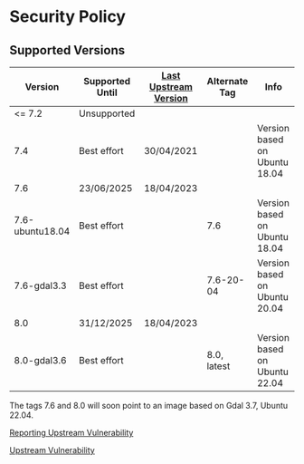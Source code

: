 # Security Policy

## Supported Versions

| Version         | Supported Until | [Last Upstream Version](https://mapserver.org/) | Alternate Tag | Info                          |
| --------------- | --------------- | ----------------------------------------------- | ------------- | ----------------------------- |
| <= 7.2          | Unsupported     |                                                 |               |                               |
| 7.4             | Best effort     | 30/04/2021                                      |               | Version based on Ubuntu 18.04 |
| 7.6             | 23/06/2025      | 18/04/2023                                      |               |                               |
| 7.6-ubuntu18.04 | Best effort     |                                                 | 7.6           | Version based on Ubuntu 18.04 |
| 7.6-gdal3.3     | Best effort     |                                                 | 7.6-20-04     | Version based on Ubuntu 20.04 |
| 8.0             | 31/12/2025      | 18/04/2023                                      |               |                               |
| 8.0-gdal3.6     | Best effort     |                                                 | 8.0, latest   | Version based on Ubuntu 22.04 |

The tags 7.6 and 8.0 will soon point to an image based on Gdal 3.7, Ubuntu 22.04.

[Reporting Upstream Vulnerability](https://www.mapserver.org/development/bugs.html?highlight=security)

[Upstream Vulnerability](https://www.cvedetails.com/product/17181/UMN-Mapserver.html)

